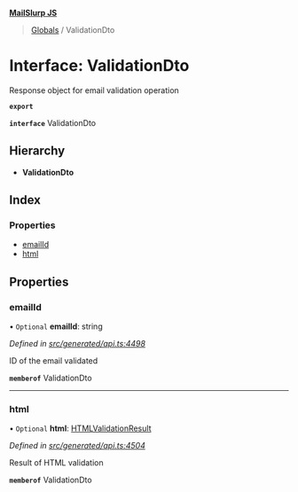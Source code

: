 **[MailSlurp JS](../README.md)**

> [Globals](../README.md) / ValidationDto

# Interface: ValidationDto

Response object for email validation operation

**`export`** 

**`interface`** ValidationDto

## Hierarchy

* **ValidationDto**

## Index

### Properties

* [emailId](validationdto.md#emailid)
* [html](validationdto.md#html)

## Properties

### emailId

• `Optional` **emailId**: string

*Defined in [src/generated/api.ts:4498](https://github.com/mailslurp/mailslurp-client/blob/8d5c17f/src/generated/api.ts#L4498)*

ID of the email validated

**`memberof`** ValidationDto

___

### html

• `Optional` **html**: [HTMLValidationResult](htmlvalidationresult.md)

*Defined in [src/generated/api.ts:4504](https://github.com/mailslurp/mailslurp-client/blob/8d5c17f/src/generated/api.ts#L4504)*

Result of HTML validation

**`memberof`** ValidationDto
